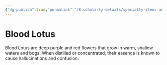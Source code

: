 ```yaml
---
{"dg-publish":true,"permalink":"/8-scholarly-details/specialty-items-and-materials/plants-and-fungi/blood-lotus/","noteIcon":""}
---
```


# Blood Lotus

Blood Lotus are deep purple and red flowers that grow in warm, shallow waters and bogs. When distilled or concentrated, their essence is known to cause hallucinations and confusion.
